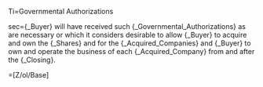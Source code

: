 Ti=Governmental Authorizations

sec={_Buyer} will have received such {_Governmental_Authorizations} as are necessary or which it considers desirable to allow {_Buyer} to acquire and own the {_Shares} and for the {_Acquired_Companies} and {_Buyer} to own and operate the business of each {_Acquired_Company} from and after the {_Closing}.

=[Z/ol/Base]
